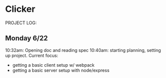 # Clicker

PROJECT LOG:

## Monday 6/22
10:32am: Opening doc and reading spec
10:40am: starting planning, setting up project. 
Current focus: 
- getting a basic client setup w/ webpack
- getting a basic server setup with node/express
